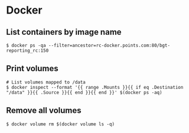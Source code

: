 # Docker

## List containers by image name
```
$ docker ps -qa --filter=ancestor=rc-docker.points.com:80/bgt-reporting_rc:150
```
## Print volumes
```
# List volumes mapped to /data
$ docker inspect --format '{{ range .Mounts }}{{ if eq .Destination "/data" }}{{ .Source }}{{ end }}{{ end }}' $(docker ps -aq)
```

## Remove all volumes
```
$ docker volume rm $(docker volume ls -q)
```
